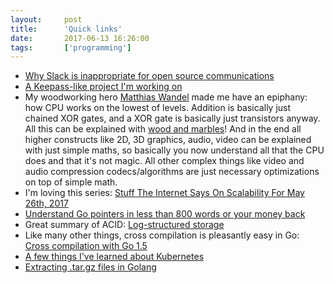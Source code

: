 ```yaml
---
layout:     post
title:      'Quick links'
date:       2017-06-13 16:26:00
tags:       ['programming']
---
```


- [Why Slack is inappropriate for open source communications](https://dave.cheney.net/2017/04/11/why-slack-is-inappropriate-for-open-source-communications)
- [A Keepass-like project I'm working on](https://github.com/function61/pi-security-module)
- My woodworking hero
  [Matthias Wandel](https://www.youtube.com/channel/UCckETVOT59aYw80B36aP9vw)
  made me have an epiphany: how CPU works on the lowest of levels. Addition is
  basically just chained XOR gates, and a XOR gate is basically just transistors
  anyway. All this can be explained with
  [wood and marbles](https://www.youtube.com/watch?v=GcDshWmhF4A)!
  And in the end all higher constructs like 2D, 3D graphics, audio, video can be
  explained with just simple maths, so basically you now understand all that the
  CPU does and that it's not magic. All other complex things like video and audio
  compression codecs/algorithms are just necessary optimizations on top of simple math.
- I'm loving this series: [Stuff The Internet Says On Scalability For May 26th, 2017](http://highscalability.com/blog/2017/5/26/stuff-the-internet-says-on-scalability-for-may-26th-2017.html)
- [Understand Go pointers in less than 800 words or your money back](https://dave.cheney.net/2017/04/26/understand-go-pointers-in-less-than-800-words-or-your-money-back)
- Great summary of ACID: [Log-structured storage](https://jvns.ca/blog/2017/06/11/log-structured-storage/)
- Like many other things, cross compilation is pleasantly easy in Go:
  [Cross compilation with Go 1.5](https://dave.cheney.net/2015/08/22/cross-compilation-with-go-1-5)
- [A few things I've learned about Kubernetes](https://jvns.ca/blog/2017/06/04/learning-about-kubernetes/)
- [Extracting .tar.gz files in Golang](https://gist.github.com/indraniel/1a91458984179ab4cf80#gistcomment-2122149)
